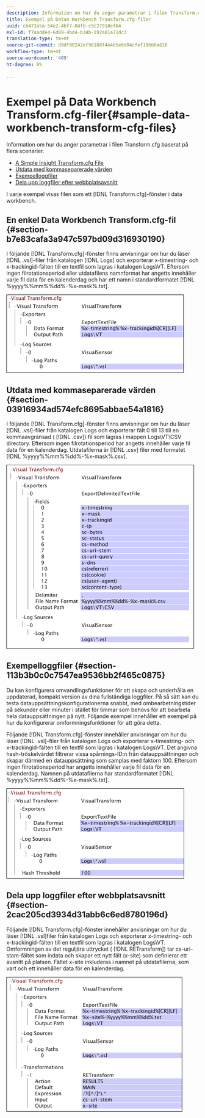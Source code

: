 ```yaml
---
description: Information om hur du anger parametrar i filen Transform.cfg baserat på flera scenarier.
title: Exempel på Datan Workbench Transform.cfg-filer
uuid: cb473a5a-54e2-4bf7-84fb-c9c27910ef64
exl-id: f7aadde4-6d89-4bd4-b34b-192a81a71dc3
translation-type: tm+mt
source-git-commit: d9df90242ef96188f4e4b5e6d04cfef196b0a628
workflow-type: tm+mt
source-wordcount: '409'
ht-degree: 0%

---
```


# Exempel på Data Workbench Transform.cfg-filer{#sample-data-workbench-transform-cfg-files}

Information om hur du anger parametrar i filen Transform.cfg baserat på flera scenarier.

* [A Simple Insight Transform.cfg File](../../../../../home/c-dataset-const-proc/c-transf-func/c-config-files-transf/t-ins-transf-file/c-sample-transf-files.md#section-b7e83cafa3a947c597bd09d316930190)
* [Utdata med kommaseparerade värden](../../../../../home/c-dataset-const-proc/c-transf-func/c-config-files-transf/t-ins-transf-file/c-sample-transf-files.md#section-03916934ad574efc8695abbae54a1816)
* [Exempelloggfiler](../../../../../home/c-dataset-const-proc/c-transf-func/c-config-files-transf/t-ins-transf-file/c-sample-transf-files.md#section-113b3b0c0c7547ea9536bb2f465c0875)
* [Dela upp loggfiler efter webbplatsavsnitt](../../../../../home/c-dataset-const-proc/c-transf-func/c-config-files-transf/t-ins-transf-file/c-sample-transf-files.md#section-2cac205cd3934d31abb6c6ed8780196d)

I varje exempel visas filen som ett [!DNL Transform.cfg]-fönster i data workbench.

## En enkel Data Workbench Transform.cfg-fil {#section-b7e83cafa3a947c597bd09d316930190}

I följande [!DNL Transform.cfg]-fönster finns anvisningar om hur du läser [!DNL .vsl]-filer från katalogen [!DNL Logs] och exporterar x-timestring- och x-trackingid-fälten till en textfil som lagras i katalogen Logs\VT. Eftersom ingen filrotationsperiod eller utdatafilens namnformat har angetts innehåller varje fil data för en kalenderdag och har ett namn i standardformatet [!DNL %yyyy%%mm%%dd%-%x-mask%.txt].

![](assets/cfg_VisualTransform_SimpleExample.png)

## Utdata med kommaseparerade värden {#section-03916934ad574efc8695abbae54a1816}

I följande [!DNL Transform.cfg]-fönster finns anvisningar om hur du läser [!DNL .vsl]-filer från katalogen Logs och exporterar fält 0 till 13 till en kommaavgränsad ( [!DNL .csv]) fil som lagras i mappen Logs\VT\CSV directory. Eftersom ingen filrotationsperiod har angetts innehåller varje fil data för en kalenderdag. Utdatafilerna är [!DNL .csv] filer med formatet [!DNL %yyyy%%mm%%dd%-%x-mask%.csv].

![](assets/cfg_VisualTransform_CSVExample.png)

## Exempelloggfiler {#section-113b3b0c0c7547ea9536bb2f465c0875}

Du kan konfigurera omvandlingsfunktioner för att skapa och underhålla en uppdaterad, kompakt version av dina fullständiga loggfiler. På så sätt kan du testa datauppsättningskonfigurationerna snabbt, med ombearbetningstider på sekunder eller minuter i stället för timmar som behövs för att bearbeta hela datauppsättningen på nytt. Följande exempel innehåller ett exempel på hur du konfigurerar omformningsfunktioner för att göra detta.

Följande [!DNL Transform.cfg]-fönster innehåller anvisningar om hur du läser [!DNL .vsl]-filer från katalogen Logs och exporterar x-timestring- och x-trackingid-fälten till en textfil som lagras i katalogen Logs\VT. Det angivna hash-tröskelvärdet filtrerar vissa spårnings-ID:n från datauppsättningen och skapar därmed en datauppsättning som samplas med faktorn 100. Eftersom ingen filrotationsperiod har angetts innehåller varje fil data för en kalenderdag. Namnen på utdatafilerna har standardformatet [!DNL %yyyy%%mm%%dd%-%x-mask%.txt].

![](assets/cfg_VisualTransform_SampledExample.png)

## Dela upp loggfiler efter webbplatsavsnitt {#section-2cac205cd3934d31abb6c6ed8780196d}

Följande [!DNL Transform.cfg]-fönster innehåller anvisningar om hur du läser [!DNL .vsl]filer från katalogen Logs och exporterar x-timestring- och x-trackingid-fälten till en textfil som lagras i katalogen Logs\VT. Omformningen av det reguljära uttrycket ( [!DNL RETransform]) tar cs-uri-stam-fältet som indata och skapar ett nytt fält (x-site) som definierar ett avsnitt på platsen. Fältet x-site inkluderas i namnet på utdatafilerna, som vart och ett innehåller data för en kalenderdag.

![](assets/cfg_VisualTransform_SplittingExample.png)
